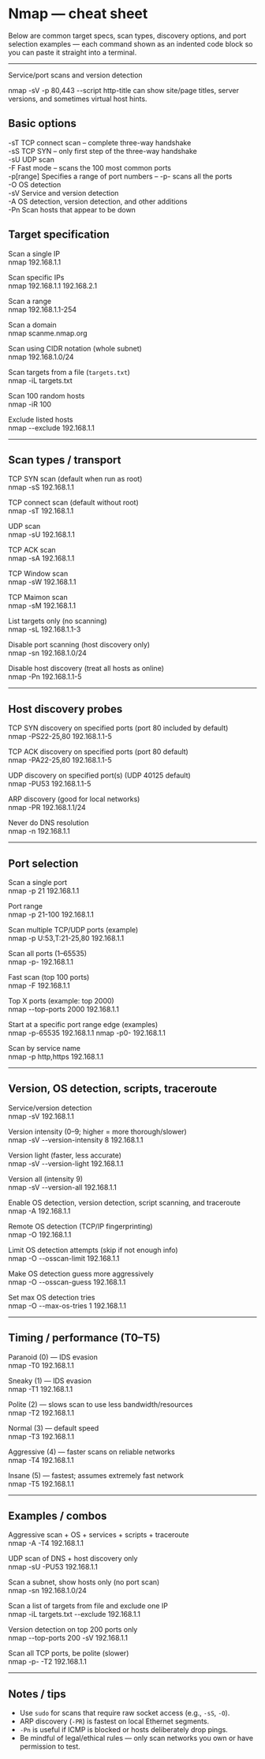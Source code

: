 # Nmap — cheat sheet

Below are common target specs, scan types, discovery options, and port selection examples — each command shown as an indented code block so you can paste it straight into a terminal.

---

Service/port scans and version detection

nmap -sV -p 80,443 --script http-title <IP> can show site/page titles, server versions, and sometimes virtual host hints.

## Basic options
-sT	TCP connect scan – complete three-way handshake  
-sS	TCP SYN – only first step of the three-way handshake  
-sU	UDP scan  
-F	Fast mode – scans the 100 most common ports  
-p[range]	Specifies a range of port numbers – -p- scans all the ports  
-O	OS detection  
-sV	Service and version detection  
-A	OS detection, version detection, and other additions  
-Pn	Scan hosts that appear to be down  


## Target specification
Scan a single IP  
    nmap 192.168.1.1

Scan specific IPs  
    nmap 192.168.1.1 192.168.2.1

Scan a range  
    nmap 192.168.1.1-254

Scan a domain  
    nmap scanme.nmap.org

Scan using CIDR notation (whole subnet)  
    nmap 192.168.1.0/24

Scan targets from a file (`targets.txt`)  
    nmap -iL targets.txt

Scan 100 random hosts  
    nmap -iR 100

Exclude listed hosts  
    nmap --exclude 192.168.1.1

---

## Scan types / transport
TCP SYN scan (default when run as root)  
    nmap -sS 192.168.1.1

TCP connect scan (default without root)  
    nmap -sT 192.168.1.1

UDP scan  
    nmap -sU 192.168.1.1

TCP ACK scan  
    nmap -sA 192.168.1.1

TCP Window scan  
    nmap -sW 192.168.1.1

TCP Maimon scan  
    nmap -sM 192.168.1.1

List targets only (no scanning)  
    nmap -sL 192.168.1.1-3

Disable port scanning (host discovery only)  
    nmap -sn 192.168.1.0/24

Disable host discovery (treat all hosts as online)  
    nmap -Pn 192.168.1.1-5

---

## Host discovery probes
TCP SYN discovery on specified ports (port 80 included by default)  
    nmap -PS22-25,80 192.168.1.1-5

TCP ACK discovery on specified ports (port 80 default)  
    nmap -PA22-25,80 192.168.1.1-5

UDP discovery on specified port(s) (UDP 40125 default)  
    nmap -PU53 192.168.1.1-5

ARP discovery (good for local networks)  
    nmap -PR 192.168.1.1/24

Never do DNS resolution  
    nmap -n 192.168.1.1

---

## Port selection
Scan a single port  
    nmap -p 21 192.168.1.1

Port range  
    nmap -p 21-100 192.168.1.1

Scan multiple TCP/UDP ports (example)  
    nmap -p U:53,T:21-25,80 192.168.1.1

Scan all ports (1–65535)  
    nmap -p- 192.168.1.1

Fast scan (top 100 ports)  
    nmap -F 192.168.1.1

Top X ports (example: top 2000)  
    nmap --top-ports 2000 192.168.1.1

Start at a specific port range edge (examples)  
    nmap -p-65535 192.168.1.1
    nmap -p0- 192.168.1.1

Scan by service name  
    nmap -p http,https 192.168.1.1

---

## Version, OS detection, scripts, traceroute
Service/version detection  
    nmap -sV 192.168.1.1

Version intensity (0–9; higher = more thorough/slower)  
    nmap -sV --version-intensity 8 192.168.1.1

Version light (faster, less accurate)  
    nmap -sV --version-light 192.168.1.1

Version all (intensity 9)  
    nmap -sV --version-all 192.168.1.1

Enable OS detection, version detection, script scanning, and traceroute  
    nmap -A 192.168.1.1

Remote OS detection (TCP/IP fingerprinting)  
    nmap -O 192.168.1.1

Limit OS detection attempts (skip if not enough info)  
    nmap -O --osscan-limit 192.168.1.1

Make OS detection guess more aggressively  
    nmap -O --osscan-guess 192.168.1.1

Set max OS detection tries  
    nmap -O --max-os-tries 1 192.168.1.1

---

## Timing / performance (T0–T5)
Paranoid (0) — IDS evasion  
    nmap -T0 192.168.1.1

Sneaky (1) — IDS evasion  
    nmap -T1 192.168.1.1

Polite (2) — slows scan to use less bandwidth/resources  
    nmap -T2 192.168.1.1

Normal (3) — default speed  
    nmap -T3 192.168.1.1

Aggressive (4) — faster scans on reliable networks  
    nmap -T4 192.168.1.1

Insane (5) — fastest; assumes extremely fast network  
    nmap -T5 192.168.1.1

---

## Examples / combos
Aggressive scan + OS + services + scripts + traceroute  
    nmap -A -T4 192.168.1.1

UDP scan of DNS + host discovery only  
    nmap -sU -PU53 192.168.1.1

Scan a subnet, show hosts only (no port scan)  
    nmap -sn 192.168.1.0/24

Scan a list of targets from file and exclude one IP  
    nmap -iL targets.txt --exclude 192.168.1.1

Version detection on top 200 ports only  
    nmap --top-ports 200 -sV 192.168.1.1

Scan all TCP ports, be polite (slower)  
    nmap -p- -T2 192.168.1.1

---

## Notes / tips
- Use `sudo` for scans that require raw socket access (e.g., `-sS`, `-O`).  
- ARP discovery (`-PR`) is fastest on local Ethernet segments.  
- `-Pn` is useful if ICMP is blocked or hosts deliberately drop pings.  
- Be mindful of legal/ethical rules — only scan networks you own or have permission to test.
